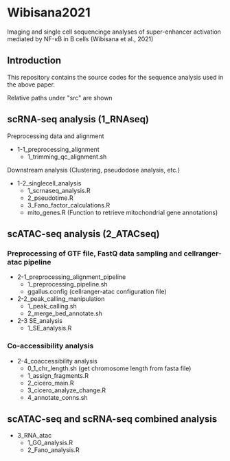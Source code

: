 # Wibisana2021

Imaging and single cell sequencinge analyses of super-enhancer activation mediated by NF-κB in B cells (Wibisana et al., 2021)

## Introduction

This repository contains the source codes for the sequence analysis used in the above paper.

Relative paths under "src" are shown

## scRNA-seq analysis (1_RNAseq)

Preprocessing data and alignment

- 1-1_preprocessing_alignment
  - 1_trimming_qc_alignment.sh

Downstream analysis (Clustering, pseudodose analysis, etc.)

- 1-2_singlecell_analysis
  - 1_scrnaseq_analysis.R
  - 2_pseudotime.R
  - 3_Fano_factor_calculations.R
  - mito_genes.R (Function to retrieve mitochondrial gene annotations)

## scATAC-seq analysis (2_ATACseq)

### Preprocessing of GTF file, FastQ data sampling and cellranger-atac pipeline

- 2-1_preprocessing_alignment_pipeline
  - 1_preprocessing_pipeline.sh
  - ggallus.config (cellranger-atac configuration file)
- 2-2_peak_calling_manipulation
  - 1_peak_calling.sh
  - 2_merge_bed_annotate.sh
- 2-3 SE_analysis
  - 1_SE_analysis.R

### Co-accessibility analysis

- 2-4_coaccessibility analysis
  - 0_1_chr_length.sh (get chromosome length from fasta file)
  - 1_assign_fragments.R
  - 2_cicero_main.R
  - 3_cicero_analyze_change.R
  - 4_annotate_conns.sh

## scATAC-seq and scRNA-seq combined analysis

- 3_RNA_atac
  - 1_GO_analysis.R
  - 2_Fano_analysis.R
